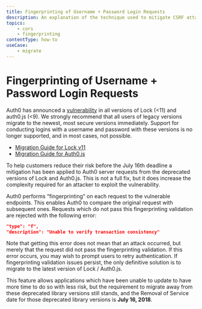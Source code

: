 ```yaml
---
title: Fingerprinting of Username + Password Login Requests
description: An explanation of the technique used to mitigate CSRF attacks for cross-origin authentication requests.
topics:
    - cors
    - fingerprinting
contentType: how-to
useCase:
    - migrate
---
```

# Fingerprinting of Username + Password Login Requests

Auth0 has announced a [vulnerability](https://auth0.com/blog/managing-and-mitigating-security-vulnerabilities-at-auth0/) in all versions of Lock (<11) and auth0.js (<9). We strongly recommend that all users of legacy versions migrate to the newest, most secure versions immediately. Support for conducting logins with a username and password with these versions is no longer supported, and in most cases, not possible.

* [Migration Guide for Lock v11](/libraries/lock/v11/migration-guide)
* [Migration Guide for Auth0.js](/libraries/auth0js/v9/migration-guide)

To help customers reduce their risk before the July 16th deadline a mitigation has been applied to Auth0 server requests from the deprecated versions of Lock and Auth0.js. This is not a full fix, but it does increase the complexity required for an attacker to exploit the vulnerability.

Auth0 performs “fingerprinting” on each request to the vulnerable endpoints. This enables Auth0 to compare the original request with subsequent ones. Requests which do not pass this fingerprinting validation are rejected with the following error: 

```json
"type": "f",
"description": "Unable to verify transaction consistency"
```

Note that getting this error does not mean that an attack occurred, but merely that the request did not pass the fingerprinting validation. If this error occurs, you may wish to prompt users to retry authentication. If fingerprinting validation issues persist, the only definitive solution is to migrate to the latest version of Lock / Auth0.js.

This feature allows applications which have been unable to update to have more time to do so with less risk, but the requirement to migrate away from these deprecated library versions still stands, and the Removal of Service date for those deprecated library versions is **July 16, 2018**.
